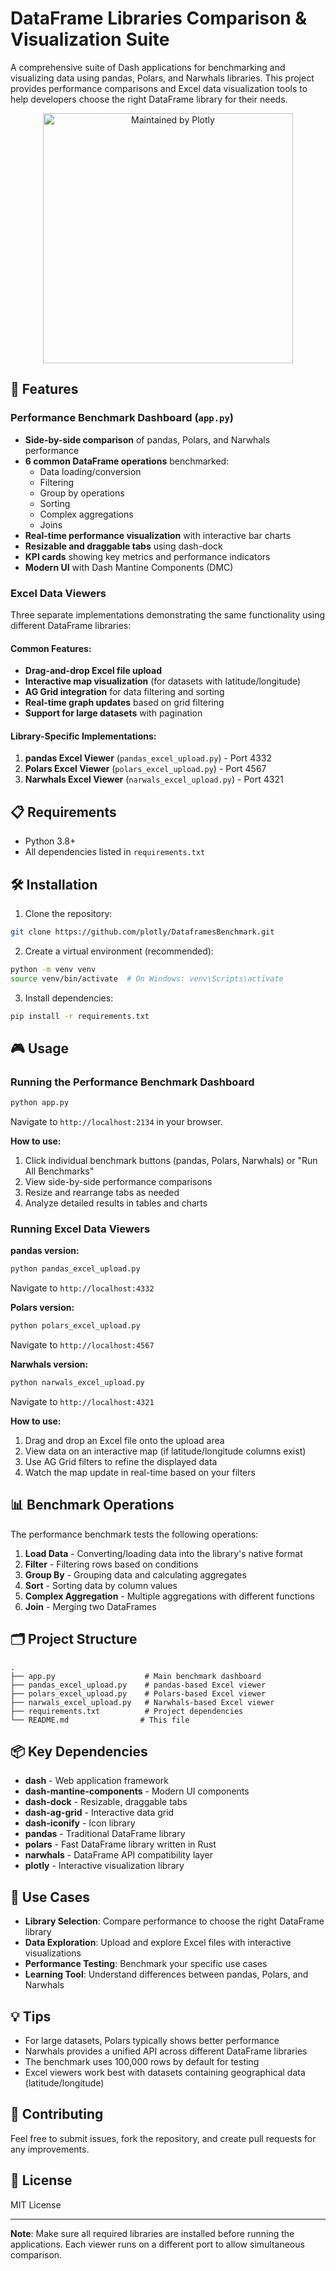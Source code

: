 # DataFrame Libraries Comparison & Visualization Suite

A comprehensive suite of Dash applications for benchmarking and visualizing data using pandas, Polars, and Narwhals libraries. This project provides performance comparisons and Excel data visualization tools to help developers choose the right DataFrame library for their needs.
<div align="center">
  <a href="https://dash.plotly.com/project-maintenance">
    <img src="https://dash.plotly.com/assets/images/maintained-by-plotly.png" width="400px" alt="Maintained by Plotly">
  </a>
</div>

## 🚀 Features

### Performance Benchmark Dashboard (`app.py`)
- **Side-by-side comparison** of pandas, Polars, and Narwhals performance
- **6 common DataFrame operations** benchmarked:
  - Data loading/conversion
  - Filtering
  - Group by operations
  - Sorting
  - Complex aggregations
  - Joins
- **Real-time performance visualization** with interactive bar charts
- **Resizable and draggable tabs** using dash-dock
- **KPI cards** showing key metrics and performance indicators
- **Modern UI** with Dash Mantine Components (DMC)

### Excel Data Viewers
Three separate implementations demonstrating the same functionality using different DataFrame libraries:

#### Common Features:
- **Drag-and-drop Excel file upload**
- **Interactive map visualization** (for datasets with latitude/longitude)
- **AG Grid integration** for data filtering and sorting
- **Real-time graph updates** based on grid filtering
- **Support for large datasets** with pagination

#### Library-Specific Implementations:
1. **pandas Excel Viewer** (`pandas_excel_upload.py`) - Port 4332
2. **Polars Excel Viewer** (`polars_excel_upload.py`) - Port 4567
3. **Narwhals Excel Viewer** (`narwals_excel_upload.py`) - Port 4321

## 📋 Requirements

- Python 3.8+
- All dependencies listed in `requirements.txt`

## 🛠️ Installation

1. Clone the repository:
```bash
git clone https://github.com/plotly/DataframesBenchmark.git
```

2. Create a virtual environment (recommended):
```bash
python -m venv venv
source venv/bin/activate  # On Windows: venv\Scripts\activate
```

3. Install dependencies:
```bash
pip install -r requirements.txt
```

## 🎮 Usage

### Running the Performance Benchmark Dashboard

```bash
python app.py
```
Navigate to `http://localhost:2134` in your browser.

**How to use:**
1. Click individual benchmark buttons (pandas, Polars, Narwhals) or "Run All Benchmarks"
2. View side-by-side performance comparisons
3. Resize and rearrange tabs as needed
4. Analyze detailed results in tables and charts

### Running Excel Data Viewers

**pandas version:**
```bash
python pandas_excel_upload.py
```
Navigate to `http://localhost:4332`

**Polars version:**
```bash
python polars_excel_upload.py
```
Navigate to `http://localhost:4567`

**Narwhals version:**
```bash
python narwals_excel_upload.py
```
Navigate to `http://localhost:4321`

**How to use:**
1. Drag and drop an Excel file onto the upload area
2. View data on an interactive map (if latitude/longitude columns exist)
3. Use AG Grid filters to refine the displayed data
4. Watch the map update in real-time based on your filters

## 📊 Benchmark Operations

The performance benchmark tests the following operations:

1. **Load Data** - Converting/loading data into the library's native format
2. **Filter** - Filtering rows based on conditions
3. **Group By** - Grouping data and calculating aggregates
4. **Sort** - Sorting data by column values
5. **Complex Aggregation** - Multiple aggregations with different functions
6. **Join** - Merging two DataFrames

## 🗂️ Project Structure

```
.
├── app.py                    # Main benchmark dashboard
├── pandas_excel_upload.py    # pandas-based Excel viewer
├── polars_excel_upload.py    # Polars-based Excel viewer
├── narwals_excel_upload.py   # Narwhals-based Excel viewer
├── requirements.txt          # Project dependencies
└── README.md                # This file
```

## 📦 Key Dependencies

- **dash** - Web application framework
- **dash-mantine-components** - Modern UI components
- **dash-dock** - Resizable, draggable tabs
- **dash-ag-grid** - Interactive data grid
- **dash-iconify** - Icon library
- **pandas** - Traditional DataFrame library
- **polars** - Fast DataFrame library written in Rust
- **narwhals** - DataFrame API compatibility layer
- **plotly** - Interactive visualization library

## 🎯 Use Cases

- **Library Selection**: Compare performance to choose the right DataFrame library
- **Data Exploration**: Upload and explore Excel files with interactive visualizations
- **Performance Testing**: Benchmark your specific use cases
- **Learning Tool**: Understand differences between pandas, Polars, and Narwhals

## 💡 Tips

- For large datasets, Polars typically shows better performance
- Narwhals provides a unified API across different DataFrame libraries
- The benchmark uses 100,000 rows by default for testing
- Excel viewers work best with datasets containing geographical data (latitude/longitude)

## 🤝 Contributing

Feel free to submit issues, fork the repository, and create pull requests for any improvements.

## 📝 License

MIT License

---

**Note**: Make sure all required libraries are installed before running the applications. Each viewer runs on a different port to allow simultaneous comparison.